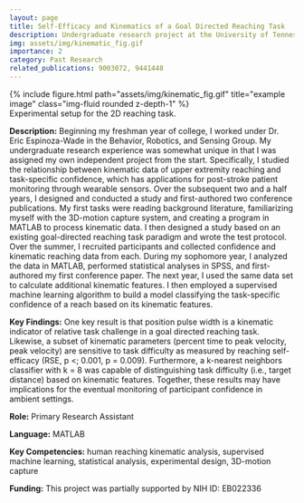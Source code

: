 ```yaml
---
layout: page
title: Self-Efficacy and Kinematics of a Goal Directed Reaching Task
description: Undergraduate research project at the University of Tennessee
img: assets/img/kinematic_fig.gif
importance: 2
category: Past Research
related_publications: 9003072, 9441448
---
```


<div class="row">
    <div class="col-sm mt-3 mt-md-0">
        {% include figure.html path="assets/img/kinematic_fig.gif" title="example image" class="img-fluid rounded z-depth-1" %}
    </div>
</div>
<div class="caption">
    Experimental setup for the 2D reaching task.
</div>

**Description:** Beginning my freshman year of college, I worked under Dr. Eric Espinoza-Wade in the Behavior, Robotics, and Sensing Group. My undergraduate research experience was somewhat unique in that I was assigned my own independent project from the start. Specifically, I studied the relationship between kinematic data of upper extremity reaching and task-specific confidence, which has applications for post-stroke patient monitoring through wearable sensors. Over the subsequent two and a half years, I designed and conducted a study and first-authored two conference publications. My first tasks were reading background literature, familiarizing myself with the 3D-motion capture system, and creating a program in MATLAB to process kinematic data. I then designed a study based on an existing goal-directed reaching task paradigm and wrote the test protocol. Over the summer, I recruited participants and collected confidence and kinematic reaching data from each. During my sophomore year, I analyzed the data in MATLAB, performed statistical analyses in SPSS, and first-authored my first conference paper. The next year, I used the same data set to calculate additional kinematic features. I then employed a supervised machine learning algorithm to build a model classifying the task-specific confidence of a reach based on its kinematic features.

**Key Findings:** One key result is that position pulse width is a kinematic indicator of relative task challenge in a goal directed reaching task. Likewise, a subset of kinematic parameters (percent time to peak velocity, peak velocity) are sensitive to task difficulty as measured by reaching self-efficacy (RSE, p <; 0.001, p = 0.009). Furthermore, a k-nearest neighbors classifier with k = 8 was capable of distinguishing task difficulty (i.e., target distance) based on kinematic features. Together, these results may have implications for the eventual monitoring of participant confidence in ambient settings.

**Role:** Primary Research Assistant

**Language:** MATLAB

**Key Competencies:** human reaching kinematic analysis, supervised machine learning, statistical analysis, experimental design, 3D-motion capture

**Funding:** This project was partially supported by NIH ID: EB022336